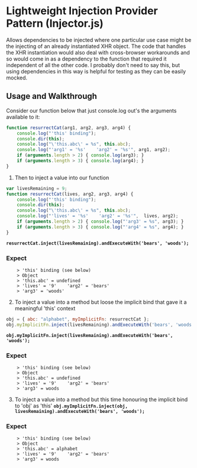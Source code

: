# Lightweight Injection Provider Pattern (Injector.js)
Allows dependencies to be injected where one particular use case might be the injecting of an already instantiated XHR object. The code that handles the XHR instantiation would also deal with cross-browser workarounds and so would come in as a dependency to the function that required it independent of all the other code. I probably don't need to say this, but using dependencies in this way is helpful for testing as they can be easily mocked.
## Usage and Walkthrough
Consider our function below that just console.log out's the arguments available to it:
```javascript
function resurrectCat(arg1, arg2, arg3, arg4) {
    console.log("'this' binding");
    console.dir(this);
    console.log("\'this.abc\' = %s", this.abc);
    console.log("'arg1' = '%s'    'arg2' = '%s'", arg1, arg2);
    if (arguments.length > 2) { console.log(arg3); }
    if (arguments.length > 3) { console.log(arg4); }
}
```
1. Then to inject a value into our function
```javascript
var livesRemaining = 9;
function resurrectCat(lives, arg2, arg3, arg4) {
    console.log("'this' binding");
    console.dir(this);
    console.log("\'this.abc\' = %s", this.abc);
    console.log("'lives' = '%s'    'arg2' = '%s'",  lives, arg2);
    if (arguments.length > 2) { console.log("'arg3' = %s", arg3); }
    if (arguments.length > 3) { console.log("'arg4' = %s", arg4); }
}
```
**`resurrectCat.inject(livesRemaining).andExecuteWith('bears', 'woods');`**
### Expect
```
    > 'this' binding (see below)
    > Object
    > 'this.abc' = undefined
    > 'lives' = '9'    'arg2' = 'bears'
    > 'arg3' = 'woods'
```
2. To inject a value into a method but loose the implicit bind that gave it a meaningful 'this' context
```javascript
obj = { abc: "alphabet", myImplicitFn: resurrectCat };
obj.myImplicitFn.inject(livesRemaining).andExecuteWith('bears', 'woods');
```
**`obj.myImplicitFn.inject(livesRemaining).andExecuteWith('bears', 'woods');`**
### Expect
```
    > 'this' binding (see below)
    > Object
    > 'this.abc' = undefined
    > 'lives' = '9'    'arg2' = 'bears'
    > 'arg3' = woods
```
3. To inject a value into a method but this time honouring the implicit bind to 'obj' as 'this'
**`obj.myImplicitFn.inject(obj, livesRemaining).andExecuteWith('bears', 'woods');`**
### Expect
```
    > 'this' binding (see below)
    > Object
    > 'this.abc' = alphabet
    > 'lives' = '9'    'arg2' = 'bears'
    > 'arg3' = woods
```
